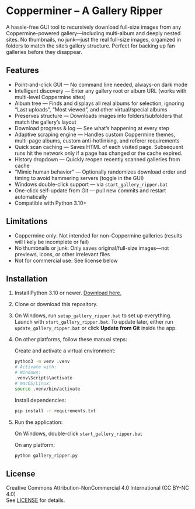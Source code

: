 # Copperminer – A Gallery Ripper

A hassle-free GUI tool to recursively download full-size images from any Coppermine-powered gallery—including multi-album and deeply nested sites. No thumbnails, no junk—just the real full-size images, organized in folders to match the site’s gallery structure. Perfect for backing up fan galleries before they disappear.

## Features

- Point-and-click GUI — No command line needed, always-on dark mode
- Intelligent discovery — Enter any gallery root or album URL (works with multi-level Coppermine sites)
- Album tree — Finds and displays all real albums for selection, ignoring “Last uploads”, “Most viewed”, and other virtual/special albums
- Preserves structure — Downloads images into folders/subfolders that match the gallery’s layout
- Download progress & log — See what’s happening at every step
- Adaptive scraping engine — Handles custom Coppermine themes, multi-page albums, custom anti-hotlinking, and referer requirements
- Quick scan caching — Saves HTML of each visited page. Subsequent runs hit the network only if a page has changed or the cache expired.
- History dropdown — Quickly reopen recently scanned galleries from cache
- “Mimic human behavior” — Optionally randomizes download order and timing to avoid hammering servers (toggle in the GUI)
- Windows double-click support — via `start_gallery_ripper.bat`
- One-click self-update from Git — pull new commits and restart automatically
- Compatible with Python 3.10+

## Limitations

- Coppermine only: Not intended for non-Coppermine galleries (results will likely be incomplete or fail)
- No thumbnails or junk: Only saves original/full-size images—not previews, icons, or other irrelevant files
- Not for commercial use: See license below

## Installation

1. Install Python 3.10 or newer. [Download here.](https://www.python.org/downloads/)
2. Clone or download this repository.
3. On Windows, run `setup_gallery_ripper.bat` to set up everything. Launch with `start_gallery_ripper.bat`.
   To update later, either run `update_gallery_ripper.bat` or click **Update from Git** inside the app.
4. On other platforms, follow these manual steps:

   Create and activate a virtual environment:

   ```bash
   python3 -m venv .venv
   # Activate with:
   # Windows:
   .venv\Scripts\activate
   # macOS/Linux:
   source .venv/bin/activate
   ```

   Install dependencies:

   ```bash
   pip install -r requirements.txt
   ```

5. Run the application:

   On Windows, double-click `start_gallery_ripper.bat`

   On any platform:

   ```bash
   python gallery_ripper.py
   ```

## License

Creative Commons Attribution-NonCommercial 4.0 International (CC BY-NC 4.0)  
See [LICENSE](LICENSE) for details.
